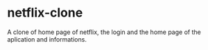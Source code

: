 # netflix-clone
A clone of home page of netflix, the login and the home page of the aplication and informations.

